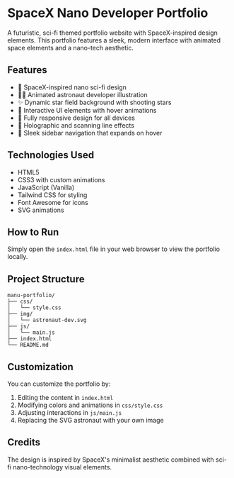 # SpaceX Nano Developer Portfolio

A futuristic, sci-fi themed portfolio website with SpaceX-inspired design elements. This portfolio features a sleek, modern interface with animated space elements and a nano-tech aesthetic.

## Features

- 🚀 SpaceX-inspired nano sci-fi design
- 👨‍🚀 Animated astronaut developer illustration
- ✨ Dynamic star field background with shooting stars
- 🌌 Interactive UI elements with hover animations
- 📱 Fully responsive design for all devices
- 🧪 Holographic and scanning line effects
- 🔭 Sleek sidebar navigation that expands on hover

## Technologies Used

- HTML5
- CSS3 with custom animations
- JavaScript (Vanilla)
- Tailwind CSS for styling
- Font Awesome for icons
- SVG animations

## How to Run

Simply open the `index.html` file in your web browser to view the portfolio locally.

## Project Structure

```
manu-portfolio/
├── css/
│   └── style.css
├── img/
│   └── astronaut-dev.svg
├── js/
│   └── main.js
├── index.html
└── README.md
```

## Customization

You can customize the portfolio by:

1. Editing the content in `index.html`
2. Modifying colors and animations in `css/style.css`
3. Adjusting interactions in `js/main.js`
4. Replacing the SVG astronaut with your own image

## Credits

The design is inspired by SpaceX's minimalist aesthetic combined with sci-fi nano-technology visual elements. 